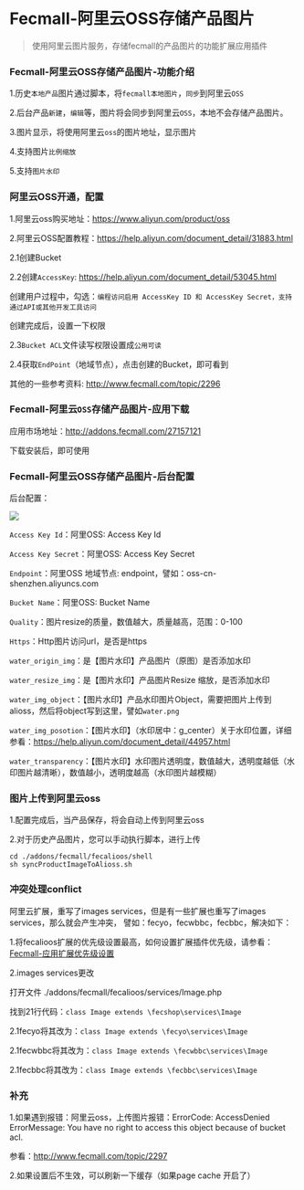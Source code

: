 Fecmall-阿里云OSS存储产品图片
=============


> 使用阿里云图片服务，存储fecmall的产品图片的功能扩展应用插件


### Fecmall-阿里云OSS存储产品图片-功能介绍


1.历史`本地产品`图片通过脚本，将`fecmall本地图片`，`同步`到阿里云`OSS`

2.后台产品`新建`，`编辑`等，图片将会同步到阿里云`OSS`，本地不会存储产品图片。

3.图片显示，将使用阿里云`oss`的图片地址，显示图片

4.支持图片`比例缩放`

5.支持`图片水印`

### 阿里云OSS开通，配置



1.阿里云oss购买地址：https://www.aliyun.com/product/oss

2.阿里云OSS配置教程：https://help.aliyun.com/document_detail/31883.html

2.1创建Bucket



2.2创建`AccessKey`: https://help.aliyun.com/document_detail/53045.html

创建用户过程中，勾选：`编程访问启用 AccessKey ID 和 AccessKey Secret，支持通过API或其他开发工具访问`

创建完成后，设置一下权限

2.3`Bucket ACL`文件读写权限设置成`公用可读`

2.4获取`EndPoint`（地域节点），点击创建的Bucket，即可看到


其他的一些参考资料: http://www.fecmall.com/topic/2296



### Fecmall-阿里云`OSS`存储产品图片-应用下载

应用市场地址：http://addons.fecmall.com/27157121

下载安装后，即可使用


### Fecmall-阿里云OSS存储产品图片-后台配置

后台配置：

![](images/fd11.png)


`Access Key Id`：阿里OSS: Access Key Id 

`Access Key Secret`：阿里OSS: Access Key Secret 

`Endpoint`：阿里OSS 地域节点: endpoint，譬如：oss-cn-shenzhen.aliyuncs.com 

`Bucket Name`：阿里OSS: Bucket Name 

`Quality`：图片resize的质量，数值越大，质量越高，范围：0-100 

`Https`：Http图片访问url，是否是https 

`water_origin_img`：是【图片水印】产品图片（原图）是否添加水印 

`water_resize_img`：是【图片水印】产品图片Resize 缩放，是否添加水印 

`water_img_object`：【图片水印】产品水印图片Object，需要把图片上传到alioss，然后将object写到这里，譬如`water.png` 

`water_img_posotion`：【图片水印】（水印居中：g_center）关于水印位置，详细参看：https://help.aliyun.com/document_detail/44957.html 

`water_transparency`：【图片水印】水印图片透明度，数值越大，透明度越低（水印图片越清晰），数值越小，透明度越高（水印图片越模糊）


### 图片上传到阿里云oss

1.配置完成后，当产品保存，将会自动上传到阿里云oss

2.对于历史产品图片，您可以手动执行脚本，进行上传

```
cd ./addons/fecmall/fecalioos/shell
sh syncProductImageToAlioss.sh
```

### 冲突处理conflict

阿里云扩展，重写了images services，但是有一些扩展也重写了images services，那么就会产生冲突，
譬如：fecyo，fecwbbc，fecbbc，解决如下：

1.将fecalioos扩展的优先级设置最高，如何设置扩展插件优先级，请参看：[Fecmall-应用扩展优先级设置](https://www.fecmall.com/doc/fecshop-guide/addons/cn-2.0/guide-fecmall-addons-score.html)

2.images services更改

打开文件 ./addons/fecmall/fecalioos/services/Image.php

找到21行代码：`class Image extends \fecshop\services\Image`

2.1fecyo将其改为：`class Image extends \fecyo\services\Image`

2.1fecwbbc将其改为：`class Image extends \fecwbbc\services\Image`

2.1fecbbc将其改为：`class Image extends \fecbbc\services\Image`


### 补充


1.如果遇到报错：阿里云oss，上传图片报错：ErrorCode: AccessDenied ErrorMessage: You have no right to access this object because of bucket acl.

参看：http://www.fecmall.com/topic/2297



2.如果设置后不生效，可以刷新一下缓存（如果page cache 开启了）




















